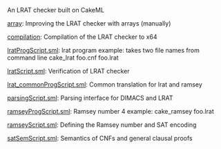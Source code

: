 An LRAT checker built on CakeML

[array](array):
Improving the LRAT checker with arrays (manually)

[compilation](compilation):
Compilation of the LRAT checker to x64

[lratProgScript.sml](lratProgScript.sml):
lrat program example: takes two file names from command line
cake_lrat foo.cnf foo.lrat

[lratScript.sml](lratScript.sml):
Verification of LRAT checker

[lrat_commonProgScript.sml](lrat_commonProgScript.sml):
Common translation for lrat and ramsey

[parsingScript.sml](parsingScript.sml):
Parsing interface for DIMACS and LRAT

[ramseyProgScript.sml](ramseyProgScript.sml):
Ramsey number 4 example:
cake_ramsey foo.lrat

[ramseyScript.sml](ramseyScript.sml):
Defining the Ramsey number and SAT encoding

[satSemScript.sml](satSemScript.sml):
Semantics of CNFs and general clausal proofs
